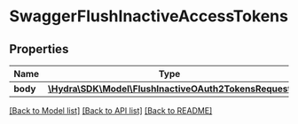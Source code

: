 # SwaggerFlushInactiveAccessTokens

## Properties
Name | Type | Description | Notes
------------ | ------------- | ------------- | -------------
**body** | [**\Hydra\SDK\Model\FlushInactiveOAuth2TokensRequest**](FlushInactiveOAuth2TokensRequest.md) |  | [optional] 

[[Back to Model list]](../README.md#documentation-for-models) [[Back to API list]](../README.md#documentation-for-api-endpoints) [[Back to README]](../README.md)


